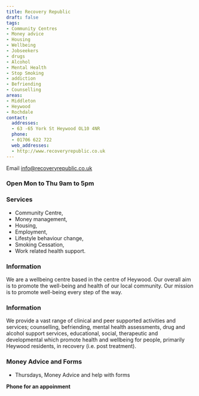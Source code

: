 ```yaml
---
title: Recovery Republic
draft: false
tags:
- Community Centres
- Money advice
- Housing
- Wellbeing
- Jobseekers
- drugs
- Alcohol
- Mental Health
- Stop Smoking
- addiction
- Befriending
- Counselling
areas:
- Middleton
- Heywood
- Rochdale
contact:
  addresses:
  - 63 -65 York St Heywood OL10 4NR
  phone:
  - 01706 622 722
  web_addresses:
  - http://www.recoveryrepublic.co.uk
---
```


Email  info@recoveryrepublic.co.uk  

### Open  Mon to Thu  9am to 5pm   

### Services  
* Community Centre,  
* Money management,   
* Housing,   
* Employment,   
* Lifestyle behaviour change,   
* Smoking Cessation,   
* Work related health support.     

### Information  

We are a wellbeing centre based in the centre of Heywood. Our overall aim is to promote the well-being and health of our local community. Our mission is to promote well-being every step of the way.

### Information   
We provide a vast range of clinical and peer supported activities and services; counselling, befriending, mental health assessments, drug and alcohol support services, educational, social, therapeutic and developmental which promote health and wellbeing for people, primarily Heywood residents, in recovery (i.e. post treatment).

### Money Advice and Forms   
* Thursdays, Money Advice and help with forms

**Phone for an appoinment**   